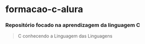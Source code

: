 # formacao-c-alura
### Repositório focado na aprendizagem da linguagem C
> C conhecendo a Linguagem das Linguagens
>
>